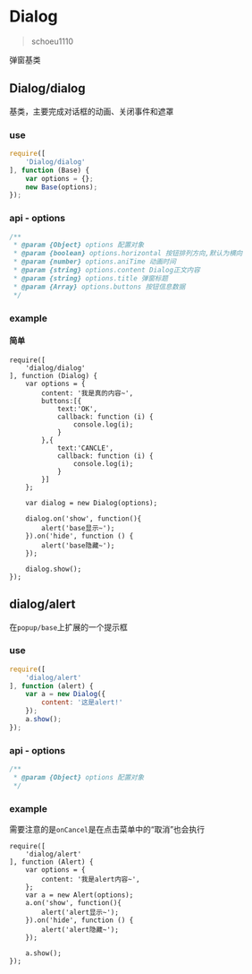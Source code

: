 # Dialog

> schoeu1110

弹窗基类

## Dialog/dialog

基类，主要完成对话框的动画、关闭事件和遮罩

### use

```js
require([
    'Dialog/dialog'
], function (Base) {
    var options = {};
    new Base(options);
});
```

### api - options

```js
/**
 * @param {Object} options 配置对象
 * @param {boolean} options.horizontal 按钮排列方向,默认为横向
 * @param {number} options.aniTime 动画时间
 * @param {string} options.content Dialog正文内容
 * @param {string} options.title 弹窗标题
 * @param {Array} options.buttons 按钮信息数据
 */
```

### example

#### 简单

```runjs
require([
    'dialog/dialog'
], function (Dialog) {
    var options = {
        content: '我是真的内容~',
        buttons:[{
            text:'OK',
            callback: function (i) {
                console.log(i);
            }
        },{
            text:'CANCLE',
            callback: function (i) {
                console.log(i);
            }
        }]
    };

    var dialog = new Dialog(options);

    dialog.on('show', function(){
        alert('base显示~');
    }).on('hide', function () {
        alert('base隐藏~');
    });

    dialog.show();
});
```

## dialog/alert

在`popup/base`上扩展的一个提示框

### use

```js
require([
    'dialog/alert'
], function (alert) {
    var a = new Dialog({
        content: '这是alert!'
    });
    a.show();
});
```

### api - options

```js
/**
 * @param {Object} options 配置对象
 */
```

### example

需要注意的是`onCancel`是在点击菜单中的“取消”也会执行

```runjs
require([
    'dialog/alert'
], function (Alert) {
    var options = {
        content: '我是alert内容~',
    };
    var a = new Alert(options);
    a.on('show', function(){
        alert('alert显示~');
    }).on('hide', function () {
        alert('alert隐藏~');
    });

    a.show();
});
```
